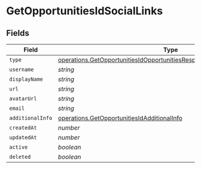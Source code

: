 # GetOpportunitiesIdSocialLinks


## Fields

| Field                                                                                                                                                                | Type                                                                                                                                                                 | Required                                                                                                                                                             | Description                                                                                                                                                          |
| -------------------------------------------------------------------------------------------------------------------------------------------------------------------- | -------------------------------------------------------------------------------------------------------------------------------------------------------------------- | -------------------------------------------------------------------------------------------------------------------------------------------------------------------- | -------------------------------------------------------------------------------------------------------------------------------------------------------------------- |
| `type`                                                                                                                                                               | [operations.GetOpportunitiesIdOpportunitiesResponse200ApplicationJSONType](../../models/operations/getopportunitiesidopportunitiesresponse200applicationjsontype.md) | :heavy_minus_sign:                                                                                                                                                   | N/A                                                                                                                                                                  |
| `username`                                                                                                                                                           | *string*                                                                                                                                                             | :heavy_minus_sign:                                                                                                                                                   | N/A                                                                                                                                                                  |
| `displayName`                                                                                                                                                        | *string*                                                                                                                                                             | :heavy_minus_sign:                                                                                                                                                   | N/A                                                                                                                                                                  |
| `url`                                                                                                                                                                | *string*                                                                                                                                                             | :heavy_minus_sign:                                                                                                                                                   | N/A                                                                                                                                                                  |
| `avatarUrl`                                                                                                                                                          | *string*                                                                                                                                                             | :heavy_minus_sign:                                                                                                                                                   | N/A                                                                                                                                                                  |
| `email`                                                                                                                                                              | *string*                                                                                                                                                             | :heavy_minus_sign:                                                                                                                                                   | N/A                                                                                                                                                                  |
| `additionalInfo`                                                                                                                                                     | [operations.GetOpportunitiesIdAdditionalInfo](../../models/operations/getopportunitiesidadditionalinfo.md)                                                           | :heavy_minus_sign:                                                                                                                                                   | N/A                                                                                                                                                                  |
| `createdAt`                                                                                                                                                          | *number*                                                                                                                                                             | :heavy_minus_sign:                                                                                                                                                   | N/A                                                                                                                                                                  |
| `updatedAt`                                                                                                                                                          | *number*                                                                                                                                                             | :heavy_minus_sign:                                                                                                                                                   | N/A                                                                                                                                                                  |
| `active`                                                                                                                                                             | *boolean*                                                                                                                                                            | :heavy_minus_sign:                                                                                                                                                   | N/A                                                                                                                                                                  |
| `deleted`                                                                                                                                                            | *boolean*                                                                                                                                                            | :heavy_minus_sign:                                                                                                                                                   | N/A                                                                                                                                                                  |